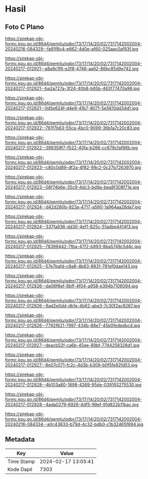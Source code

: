 # Hasil

## Foto C Plano

https://sirekap-obj-formc.kpu.go.id/86d4/pemilu/pdpr/73/17/14/20/02/7317142002004-20240216-084329--fa91f8c4-e662-4d0e-af60-025aac0af93f.jpg

https://sirekap-obj-formc.kpu.go.id/86d4/pemilu/pdpr/73/17/14/20/02/7317142002004-20240217-012921--a8a9c1f6-e2f8-4746-aa62-86bc85d9e742.jpg

https://sirekap-obj-formc.kpu.go.id/86d4/pemilu/pdpr/73/17/14/20/02/7317142002004-20240217-012921--ba2a727a-3f24-40b8-b65b-463f77470a98.jpg

https://sirekap-obj-formc.kpu.go.id/86d4/pemilu/pdpr/73/17/14/20/02/7317142002004-20240217-012921--0d5e624f-d4e9-41b7-8071-5e5610dd34d1.jpg

https://sirekap-obj-formc.kpu.go.id/86d4/pemilu/pdpr/73/17/14/20/02/7317142002004-20240217-012922--761f7b63-55ca-4bc0-9099-36b1a7c20c83.jpg

https://sirekap-obj-formc.kpu.go.id/86d4/pemilu/pdpr/73/17/14/20/02/7317142002004-20240217-012922--399359f7-f522-40fa-b266-cc679cfaf86b.jpg

https://sirekap-obj-formc.kpu.go.id/86d4/pemilu/pdpr/73/17/14/20/02/7317142002004-20240217-012923--c80c0d89-df2a-4f82-99c2-0c27b7263970.jpg

https://sirekap-obj-formc.kpu.go.id/86d4/pemilu/pdpr/73/17/14/20/02/7317142002004-20240217-012923--08f74b6e-35c9-4dc3-bd9a-bea8f308f71e.jpg

https://sirekap-obj-formc.kpu.go.id/86d4/pemilu/pdpr/73/17/14/20/02/7317142002004-20240217-012924--d42d260b-923a-4717-a590-1a964aa28da7.jpg

https://sirekap-obj-formc.kpu.go.id/86d4/pemilu/pdpr/73/17/14/20/02/7317142002004-20240217-012924--337fa936-dd30-4ef1-825c-51adbe4414f3.jpg

https://sirekap-obj-formc.kpu.go.id/86d4/pemilu/pdpr/73/17/14/20/02/7317142002004-20240217-012925--78399442-7fba-47f2-b993-8ba5748c5d4c.jpg

https://sirekap-obj-formc.kpu.go.id/86d4/pemilu/pdpr/73/17/14/20/02/7317142002004-20240217-012925--57e7bafd-c8a8-4b83-8831-781ef0dae143.jpg

https://sirekap-obj-formc.kpu.go.id/86d4/pemilu/pdpr/73/17/14/20/02/7317142002004-20240217-012926--da06f6ef-9bff-4f04-a958-e394b7106094.jpg

https://sirekap-obj-formc.kpu.go.id/86d4/pemilu/pdpr/73/17/14/20/02/7317142002004-20240217-012926--8ad2e0dd-db1e-4b62-abe3-7c30f2ac8287.jpg

https://sirekap-obj-formc.kpu.go.id/86d4/pemilu/pdpr/73/17/14/20/02/7317142002004-20240217-012926--7792f621-7997-434b-88e7-45b0fededbcd.jpg

https://sirekap-obj-formc.kpu.go.id/86d4/pemilu/pdpr/73/17/14/20/02/7317142002004-20240217-012927--deacb52f-ca6b-45ee-89bf-7744258328d1.jpg

https://sirekap-obj-formc.kpu.go.id/86d4/pemilu/pdpr/73/17/14/20/02/7317142002004-20240217-012927--8e07c071-fc2c-4d3b-b309-b0f5fe92fd53.jpg

https://sirekap-obj-formc.kpu.go.id/86d4/pemilu/pdpr/73/17/14/20/02/7317142002004-20240217-012928--4b103a80-1898-4269-95de-039193275530.jpg

https://sirekap-obj-formc.kpu.go.id/86d4/pemilu/pdpr/73/17/14/20/02/7317142002004-20240217-012928--4ada0279-6926-4df5-99ef-91d822b11bac.jpg

https://sirekap-obj-formc.kpu.go.id/86d4/pemilu/pdpr/73/17/14/20/02/7317142002004-20240216-084334--a0c43633-b79d-4c32-bdb0-c1b32465f694.jpg


## Metadata

| Key        | Value               |
| ---------- | ------------------- |
| Time Stamp | 2024-02-17 13:05:41 |
| Kode Dapil | 7303                |



